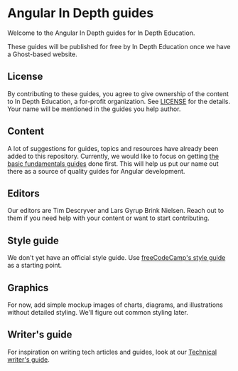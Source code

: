 # Angular In Depth guides
Welcome to the Angular In Depth guides for In Depth Education.

These guides will be published for free by In Depth Education once we have a
Ghost-based website.

## License
By contributing to these guides, you agree to give ownership of the content to
In Depth Education, a for-profit organization. See [LICENSE](./LICENSE) for the
details. Your name will be mentioned in the guides you help author.

## Content
A lot of suggestions for guides, topics and resources have already been added
to this repository. Currently, we would like to focus on getting [the basic
fundamentals guides](./fundamentals/angular-fundamentals.md) done first. This
will help us put our name out there as a source of quality guides for Angular
development.

## Editors
Our editors are Tim Descryver and Lars Gyrup Brink Nielsen. Reach out to them
if you need help with your content or want to start contributing.

## Style guide
We don't yet have an official style guide. Use [freeCodeCamp's style guide](https://github.com/freeCodeCamp/freeCodeCamp/blob/master/docs/style-guide-for-guide-articles.md)
as a starting point.

## Graphics
For now, add simple mockup images of charts, diagrams, and illustrations without
detailed styling. We'll figure out common styling later.

## Writer's guide
For inspiration on writing tech articles and guides, look at our [Technical
writer's guide](https://gitlab.com/in-depth-education/angular-in-depth/angular-in-depth-guides/blob/master/technical-writers-guide.md).